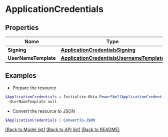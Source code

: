 # ApplicationCredentials
## Properties

Name | Type | Description | Notes
------------ | ------------- | ------------- | -------------
**Signing** | [**ApplicationCredentialsSigning**](ApplicationCredentialsSigning.md) |  | [optional] 
**UserNameTemplate** | [**ApplicationCredentialsUsernameTemplate**](ApplicationCredentialsUsernameTemplate.md) |  | [optional] 

## Examples

- Prepare the resource
```powershell
$ApplicationCredentials = Initialize-Okta.PowerShellApplicationCredentials  -Signing null `
 -UserNameTemplate null
```

- Convert the resource to JSON
```powershell
$ApplicationCredentials | ConvertTo-JSON
```

[[Back to Model list]](../README.md#documentation-for-models) [[Back to API list]](../README.md#documentation-for-api-endpoints) [[Back to README]](../README.md)

